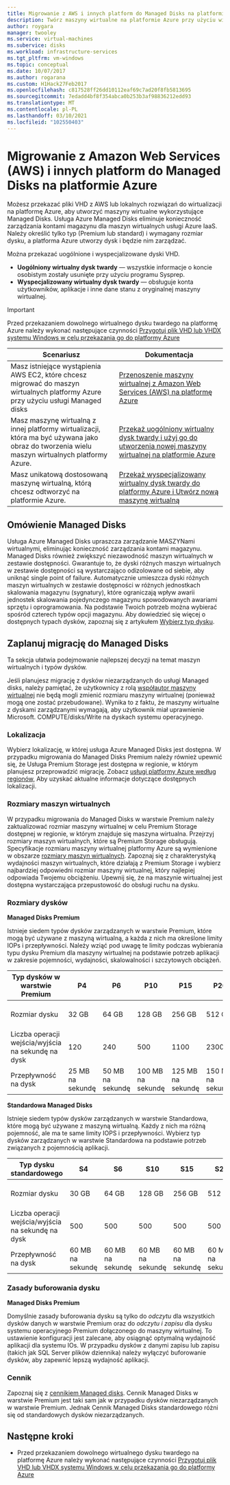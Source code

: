 ```yaml
---
title: Migrowanie z AWS i innych platform do Managed Disks na platformie Azure
description: Twórz maszyny wirtualne na platformie Azure przy użyciu wirtualnych dysków twardych, takich jak AWS lub inne platformy wirtualizacji, i korzystaj z Managed Disks platformy Azure.
author: roygara
manager: twooley
ms.service: virtual-machines
ms.subervice: disks
ms.workload: infrastructure-services
ms.tgt_pltfrm: vm-windows
ms.topic: conceptual
ms.date: 10/07/2017
ms.author: rogarana
ms.custom: H1Hack27Feb2017
ms.openlocfilehash: c817528ff26dd10112eaf69c7ad20f8fb5813695
ms.sourcegitcommit: 7edadd4bf8f354abca0b253b3af98836212edd93
ms.translationtype: MT
ms.contentlocale: pl-PL
ms.lasthandoff: 03/10/2021
ms.locfileid: "102550403"
---
```

# <a name="migrate-from-amazon-web-services-aws-and-other-platforms-to-managed-disks-in-azure"></a>Migrowanie z Amazon Web Services (AWS) i innych platform do Managed Disks na platformie Azure

Możesz przekazać pliki VHD z AWS lub lokalnych rozwiązań do wirtualizacji na platformę Azure, aby utworzyć maszyny wirtualne wykorzystujące Managed Disks. Usługa Azure Managed Disks eliminuje konieczność zarządzania kontami magazynu dla maszyn wirtualnych usługi Azure IaaS. Należy określić tylko typ (Premium lub standard) i wymagany rozmiar dysku, a platforma Azure utworzy dysk i będzie nim zarządzać. 

Można przekazać uogólnione i wyspecjalizowane dyski VHD. 
- **Uogólniony wirtualny dysk twardy** — wszystkie informacje o koncie osobistym zostały usunięte przy użyciu programu Sysprep. 
- **Wyspecjalizowany wirtualny dysk twardy** — obsługuje konta użytkowników, aplikacje i inne dane stanu z oryginalnej maszyny wirtualnej. 

> [!IMPORTANT]
> Przed przekazaniem dowolnego wirtualnego dysku twardego na platformę Azure należy wykonać następujące czynności [Przygotuj plik VHD lub VHDX systemu Windows w celu przekazania go do platformy Azure](prepare-for-upload-vhd-image.md)
>
>


| Scenariusz                                                                                                                         | Dokumentacja                                                                                                                       |
|----------------------------------------------------------------------------------------------------------------------------------|-------------------------------------------------------------------------------------------------------------------------------------|
| Masz istniejące wystąpienia AWS EC2, które chcesz migrować do maszyn wirtualnych platformy Azure przy użyciu usługi Managed disks                              | [Przenoszenie maszyny wirtualnej z Amazon Web Services (AWS) na platformę Azure](aws-to-azure.md)                           |
| Masz maszynę wirtualną z innej platformy wirtualizacji, która ma być używana jako obraz do tworzenia wielu maszyn wirtualnych platformy Azure. | [Przekaż uogólniony wirtualny dysk twardy i użyj go do utworzenia nowej maszyny wirtualnej na platformie Azure](upload-generalized-managed.md) |
| Masz unikatową dostosowaną maszynę wirtualną, którą chcesz odtworzyć na platformie Azure.                                                      | [Przekaż wyspecjalizowany wirtualny dysk twardy do platformy Azure i Utwórz nową maszynę wirtualną](create-vm-specialized.md)         |


## <a name="overview-of-managed-disks"></a>Omówienie Managed Disks

Usługa Azure Managed Disks upraszcza zarządzanie MASZYNami wirtualnymi, eliminując konieczność zarządzania kontami magazynu. Managed Disks również zwiększyć niezawodność maszyn wirtualnych w zestawie dostępności. Gwarantuje to, że dyski różnych maszyn wirtualnych w zestawie dostępności są wystarczająco odizolowane od siebie, aby uniknąć single point of failure. Automatycznie umieszcza dyski różnych maszyn wirtualnych w zestawie dostępności w różnych jednostkach skalowania magazynu (sygnatury), które ograniczają wpływ awarii jednostek skalowania pojedynczego magazynu spowodowanych awariami sprzętu i oprogramowania.
Na podstawie Twoich potrzeb można wybierać spośród czterech typów opcji magazynu. Aby dowiedzieć się więcej o dostępnych typach dysków, zapoznaj się z artykułem [Wybierz typ dysku](../disks-types.md).

## <a name="plan-for-the-migration-to-managed-disks"></a>Zaplanuj migrację do Managed Disks

Ta sekcja ułatwia podejmowanie najlepszej decyzji na temat maszyn wirtualnych i typów dysków.

Jeśli planujesz migrację z dysków niezarządzanych do usługi Managed disks, należy pamiętać, że użytkownicy z rolą [współautor maszyny wirtualnej](../../role-based-access-control/built-in-roles.md#virtual-machine-contributor) nie będą mogli zmienić rozmiaru maszyny wirtualnej (ponieważ mogą one zostać przebudowane). Wynika to z faktu, że maszyny wirtualne z dyskami zarządzanymi wymagają, aby użytkownik miał uprawnienie Microsoft. COMPUTE/disks/Write na dyskach systemu operacyjnego.

### <a name="location"></a>Lokalizacja

Wybierz lokalizację, w której usługa Azure Managed Disks jest dostępna. W przypadku migrowania do Managed Disks Premium należy również upewnić się, że Usługa Premium Storage jest dostępna w regionie, w którym planujesz przeprowadzić migrację. Zobacz [usługi platformy Azure według regionów,](https://azure.microsoft.com/regions/#services) Aby uzyskać aktualne informacje dotyczące dostępnych lokalizacji.

### <a name="vm-sizes"></a>Rozmiary maszyn wirtualnych

W przypadku migrowania do Managed Disks w warstwie Premium należy zaktualizować rozmiar maszyny wirtualnej w celu Premium Storage dostępnej w regionie, w którym znajduje się maszyna wirtualna. Przejrzyj rozmiary maszyn wirtualnych, które są Premium Storage obsługują. Specyfikacje rozmiaru maszyny wirtualnej platformy Azure są wymienione w obszarze [rozmiary maszyn wirtualnych](../sizes.md).
Zapoznaj się z charakterystyką wydajności maszyn wirtualnych, które działają z Premium Storage i wybierz najbardziej odpowiedni rozmiar maszyny wirtualnej, który najlepiej odpowiada Twojemu obciążeniu. Upewnij się, że na maszynie wirtualnej jest dostępna wystarczająca przepustowość do obsługi ruchu na dysku.

### <a name="disk-sizes"></a>Rozmiary dysków

**Managed Disks Premium**

Istnieje siedem typów dysków zarządzanych w warstwie Premium, które mogą być używane z maszyną wirtualną, a każda z nich ma określone limity IOPs i przepływności. Należy wziąć pod uwagę te limity podczas wybierania typu dysku Premium dla maszyny wirtualnej na podstawie potrzeb aplikacji w zakresie pojemności, wydajności, skalowalności i szczytowych obciążeń.

| Typ dysków w warstwie Premium  | P4    | P6    | P10   | P15   | P20   | P30   | P40   | P50   | 
|---------------------|-------|-------|-------|-------|-------|-------|-------|-------|
| Rozmiar dysku           | 32 GB| 64 GB| 128 GB| 256 GB|512 GB | 1024 GB (1 TB)    | 2048 GB (2 TB)    | 4095 GB (4 TB)    | 
| Liczba operacji wejścia/wyjścia na sekundę na dysk       | 120   | 240   | 500   | 1100  |2300              | 5000              | 7500              | 7500              | 
| Przepływność na dysk | 25 MB na sekundę  | 50 MB na sekundę  | 100 MB na sekundę | 125 MB na sekundę |150 MB na sekundę | 200 MB na sekundę | 250 MB na sekundę | 250 MB na sekundę |

**Standardowa Managed Disks**

Istnieje siedem typów dysków zarządzanych w warstwie Standardowa, które mogą być używane z maszyną wirtualną. Każdy z nich ma różną pojemność, ale ma te same limity IOPS i przepływności. Wybierz typ dysków zarządzanych w warstwie Standardowa na podstawie potrzeb związanych z pojemnością aplikacji.

| Typ dysku standardowego  | S4               | S6               | S10              | S15              | S20              | S30              | S40              | S50              | 
|---------------------|------------------|------------------|------------------|------------------|------------------|------------------|------------------|------------------| 
| Rozmiar dysku           | 30 GB            | 64 GB            | 128 GB           | 256 GB           |512 GB           | 1024 GB (1 TB)   | 2048 GB (2 TB)    | 4095 GB (4 TB)   | 
| Liczba operacji wejścia/wyjścia na sekundę na dysk       | 500              | 500              | 500              | 500              |500              | 500              | 500             | 500              | 
| Przepływność na dysk | 60 MB na sekundę | 60 MB na sekundę | 60 MB na sekundę | 60 MB na sekundę |60 MB na sekundę | 60 MB na sekundę | 60 MB na sekundę | 60 MB na sekundę | 

### <a name="disk-caching-policy"></a>Zasady buforowania dysku 

**Managed Disks Premium**

Domyślnie zasady buforowania dysku są tylko do *odczytu* dla wszystkich dysków danych w warstwie Premium oraz do *odczytu i zapisu* dla dysku systemu operacyjnego Premium dołączonego do maszyny wirtualnej. To ustawienie konfiguracji jest zalecane, aby osiągnąć optymalną wydajność aplikacji dla systemu IOs. W przypadku dysków z danymi zapisu lub zapisu (takich jak SQL Server plików dziennika) należy wyłączyć buforowanie dysków, aby zapewnić lepszą wydajność aplikacji.

### <a name="pricing"></a>Cennik

Zapoznaj się z [cennikiem Managed disks](https://azure.microsoft.com/pricing/details/managed-disks/). Cennik Managed Disks w warstwie Premium jest taki sam jak w przypadku dysków niezarządzanych w warstwie Premium. Jednak Cennik Managed Disks standardowego różni się od standardowych dysków niezarządzanych.


## <a name="next-steps"></a>Następne kroki

- Przed przekazaniem dowolnego wirtualnego dysku twardego na platformę Azure należy wykonać następujące czynności [Przygotuj plik VHD lub VHDX systemu Windows w celu przekazania go do platformy Azure](prepare-for-upload-vhd-image.md)